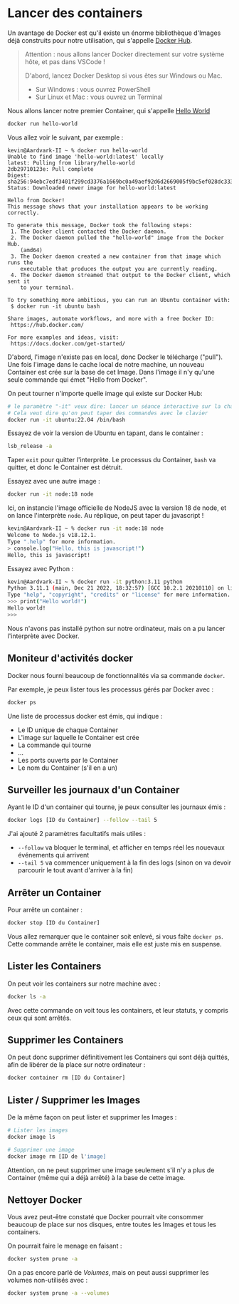 # Lancer des containers

Un avantage de Docker est qu'il existe un énorme bibliothèque d'Images déjà construits pour notre utilisation, qui s'appelle [Docker Hub](https://hub.docker.com).

> Attention : nous allons lancer Docker directement sur votre système hôte, et pas dans VSCode !
>
> D'abord, lancez Docker Desktop si vous êtes sur Windows ou Mac.
>
> * Sur Windows : vous ouvrez PowerShell
> * Sur Linux et Mac : vous ouvrez un Terminal

Nous allons lancer notre premier Container, qui s'appelle [Hello World](https://hub.docker.com/\_/hello-world)

```bash
docker run hello-world
```

Vous allez voir le suivant, par exemple :

```
kevin@Aardvark-II ~ % docker run hello-world
Unable to find image 'hello-world:latest' locally
latest: Pulling from library/hello-world
2db29710123e: Pull complete 
Digest: sha256:94ebc7edf3401f299cd3376a1669bc0a49aef92d6d2669005f9bc5ef028dc333
Status: Downloaded newer image for hello-world:latest

Hello from Docker!
This message shows that your installation appears to be working correctly.

To generate this message, Docker took the following steps:
 1. The Docker client contacted the Docker daemon.
 2. The Docker daemon pulled the "hello-world" image from the Docker Hub.
    (amd64)
 3. The Docker daemon created a new container from that image which runs the
    executable that produces the output you are currently reading.
 4. The Docker daemon streamed that output to the Docker client, which sent it
    to your terminal.

To try something more ambitious, you can run an Ubuntu container with:
 $ docker run -it ubuntu bash

Share images, automate workflows, and more with a free Docker ID:
 https://hub.docker.com/

For more examples and ideas, visit:
 https://docs.docker.com/get-started/
```

D'abord, l'image n'existe pas en local, donc Docker le télécharge ("pull"). Une fois l'image dans le cache local de notre machine, un nouveau Container est crée sur la base de cet Image. Dans l'image il n'y qu'une seule commande qui émet "Hello from Docker".

On peut tourner n'importe quelle image qui existe sur Docker Hub:

```bash
# le paramètre "-it" veux dire: lancer un séance interactive sur la chaine tty
# Cela veut dire qu'on peut taper des commandes avec le clavier
docker run -it ubuntu:22.04 /bin/bash
```

Essayez de voir la version de Ubuntu en tapant, dans le container :

```bash
lsb_release -a
```

Taper `exit` pour quitter l'interprète. Le processus du Container, `bash` va quitter, et donc le Container est détruit.

Essayez avec une autre image :

```bash
docker run -it node:18 node
```

Ici, on instancie l'image officielle de NodeJS avec la version 18 de node, et on lance l'interprète `node`. Au réplique, on peut taper du javascript !

```bash
kevin@Aardvark-II ~ % docker run -it node:18 node
Welcome to Node.js v18.12.1.
Type ".help" for more information.
> console.log("Hello, this is javascript!")
Hello, this is javascript!
```

Essayez avec Python :

```bash
kevin@Aardvark-II ~ % docker run -it python:3.11 python
Python 3.11.1 (main, Dec 21 2022, 18:32:57) [GCC 10.2.1 20210110] on linux
Type "help", "copyright", "credits" or "license" for more information.
>>> print("Hello world!")
Hello world!
>>> 
```

Nous n'avons pas installé python sur notre ordinateur, mais on a pu lancer l'interprète avec Docker.

## Moniteur d'activités docker

Docker nous fourni beaucoup de fonctionnalités via sa commande `docker`.

Par exemple, je peux lister tous les processus gérés par Docker avec :

```bash
docker ps
```

Une liste de processus docker est émis, qui indique :

* Le ID unique de chaque Container
* L'image sur laquelle le Container est crée
* La commande qui tourne
* ...
* Les ports ouverts par le Container
* Le nom du Container (s'il en a un)

## Surveiller les journaux d'un Container

Ayant le ID d'un container qui tourne, je peux consulter les journaux émis :

```bash
docker logs [ID du Container] --follow --tail 5
```

J'ai ajouté 2 paramètres facultatifs mais utiles :

* `--follow` va bloquer le terminal, et afficher en temps réel les nouevaux événements qui arrivent
* `--tail 5` va commencer uniquement à la fin des logs (sinon on va devoir parcourir le tout avant d'arriver à la fin)

## Arrêter un Container

Pour arrête un container :

```bash
docker stop [ID du Container]
```

Vous allez remarquer que le container soit enlevé, si vous faîte `docker ps`. Cette commande arrête le container, mais elle est juste mis en suspense.

## Lister les Containers

On peut voir les containers sur notre machine avec :

```bash
docker ls -a
```

Avec cette commande on voit tous les containers, et leur statuts, y compris ceux qui sont arrêtés.

## Supprimer les Containers

On peut donc supprimer définitivement les Containers qui sont déjà quittés, afin de libérer de la place sur notre ordinateur :

```bash
docker container rm [ID du Container]
```

## Lister / Supprimer les Images

De la même façon on peut lister et supprimer les Images :

```bash
# Lister les images
docker image ls

# Supprimer une image
docker image rm [ID de l'image]
```

Attention, on ne peut supprimer une image seulement s'il n'y a plus de Container (même qui a déjà arrêté) à la base de cette image.

## Nettoyer Docker

Vous avez peut-être constaté que Docker pourrait vite consommer beaucoup de place sur nos disques, entre toutes les Images et tous les containers.

On pourrait faire le menage en faisant :

```bash
docker system prune -a
```

On a pas encore parlé de _Volumes_, mais on peut aussi supprimer les volumes non-utilisés avec :

```bash
docker system prune -a --volumes
```

